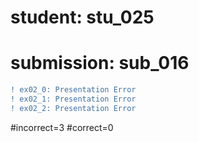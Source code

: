 # student: stu_025
# submission: sub_016

```diff
! ex02_0: Presentation Error
! ex02_1: Presentation Error
! ex02_2: Presentation Error
```
#incorrect=3
#correct=0
